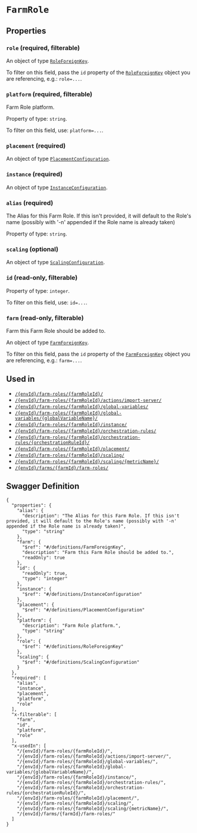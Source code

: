 # `FarmRole` #







## Properties ##

### `role` (required, filterable) ###




An object of type [`RoleForeignKey`](./../definitions/RoleForeignKey.mkd).

To filter on this field, pass the `id` property of the [`RoleForeignKey`](./../definitions/RoleForeignKey.mkd) object you are referencing,
e.g.: `role=...`.


### `platform` (required, filterable) ###

Farm Role platform.


Property of type: `string`.


To filter on this field, use: `platform=...`.


### `placement` (required) ###




An object of type [`PlacementConfiguration`](./../definitions/PlacementConfiguration.mkd).



### `instance` (required) ###




An object of type [`InstanceConfiguration`](./../definitions/InstanceConfiguration.mkd).



### `alias` (required) ###

The Alias for this Farm Role. If this isn't provided, it will default to the Role's name (possibly with '-n' appended if the Role name is already taken)


Property of type: `string`.




### `scaling` (optional) ###




An object of type [`ScalingConfiguration`](./../definitions/ScalingConfiguration.mkd).



### `id` (read-only, filterable) ###




Property of type: `integer`.


To filter on this field, use: `id=...`.


### `farm` (read-only, filterable) ###

Farm this Farm Role should be added to.


An object of type [`FarmForeignKey`](./../definitions/FarmForeignKey.mkd).

To filter on this field, pass the `id` property of the [`FarmForeignKey`](./../definitions/FarmForeignKey.mkd) object you are referencing,
e.g.: `farm=...`.




## Used in ##

  + [`/{envId}/farm-roles/{farmRoleId}/`](./../rest/api/v1beta0/user/{envId}/farm-roles/{farmRoleId}/)
  + [`/{envId}/farm-roles/{farmRoleId}/actions/import-server/`](./../rest/api/v1beta0/user/{envId}/farm-roles/{farmRoleId}/actions/import-server/)
  + [`/{envId}/farm-roles/{farmRoleId}/global-variables/`](./../rest/api/v1beta0/user/{envId}/farm-roles/{farmRoleId}/global-variables/)
  + [`/{envId}/farm-roles/{farmRoleId}/global-variables/{globalVariableName}/`](./../rest/api/v1beta0/user/{envId}/farm-roles/{farmRoleId}/global-variables/{globalVariableName}/)
  + [`/{envId}/farm-roles/{farmRoleId}/instance/`](./../rest/api/v1beta0/user/{envId}/farm-roles/{farmRoleId}/instance/)
  + [`/{envId}/farm-roles/{farmRoleId}/orchestration-rules/`](./../rest/api/v1beta0/user/{envId}/farm-roles/{farmRoleId}/orchestration-rules/)
  + [`/{envId}/farm-roles/{farmRoleId}/orchestration-rules/{orchestrationRuleId}/`](./../rest/api/v1beta0/user/{envId}/farm-roles/{farmRoleId}/orchestration-rules/{orchestrationRuleId}/)
  + [`/{envId}/farm-roles/{farmRoleId}/placement/`](./../rest/api/v1beta0/user/{envId}/farm-roles/{farmRoleId}/placement/)
  + [`/{envId}/farm-roles/{farmRoleId}/scaling/`](./../rest/api/v1beta0/user/{envId}/farm-roles/{farmRoleId}/scaling/)
  + [`/{envId}/farm-roles/{farmRoleId}/scaling/{metricName}/`](./../rest/api/v1beta0/user/{envId}/farm-roles/{farmRoleId}/scaling/{metricName}/)
  + [`/{envId}/farms/{farmId}/farm-roles/`](./../rest/api/v1beta0/user/{envId}/farms/{farmId}/farm-roles/)

## Swagger Definition ##

    {
      "properties": {
        "alias": {
          "description": "The Alias for this Farm Role. If this isn't provided, it will default to the Role's name (possibly with '-n' appended if the Role name is already taken)", 
          "type": "string"
        }, 
        "farm": {
          "$ref": "#/definitions/FarmForeignKey", 
          "description": "Farm this Farm Role should be added to.", 
          "readOnly": true
        }, 
        "id": {
          "readOnly": true, 
          "type": "integer"
        }, 
        "instance": {
          "$ref": "#/definitions/InstanceConfiguration"
        }, 
        "placement": {
          "$ref": "#/definitions/PlacementConfiguration"
        }, 
        "platform": {
          "description": "Farm Role platform.", 
          "type": "string"
        }, 
        "role": {
          "$ref": "#/definitions/RoleForeignKey"
        }, 
        "scaling": {
          "$ref": "#/definitions/ScalingConfiguration"
        }
      }, 
      "required": [
        "alias", 
        "instance", 
        "placement", 
        "platform", 
        "role"
      ], 
      "x-filterable": [
        "farm", 
        "id", 
        "platform", 
        "role"
      ], 
      "x-usedIn": [
        "/{envId}/farm-roles/{farmRoleId}/", 
        "/{envId}/farm-roles/{farmRoleId}/actions/import-server/", 
        "/{envId}/farm-roles/{farmRoleId}/global-variables/", 
        "/{envId}/farm-roles/{farmRoleId}/global-variables/{globalVariableName}/", 
        "/{envId}/farm-roles/{farmRoleId}/instance/", 
        "/{envId}/farm-roles/{farmRoleId}/orchestration-rules/", 
        "/{envId}/farm-roles/{farmRoleId}/orchestration-rules/{orchestrationRuleId}/", 
        "/{envId}/farm-roles/{farmRoleId}/placement/", 
        "/{envId}/farm-roles/{farmRoleId}/scaling/", 
        "/{envId}/farm-roles/{farmRoleId}/scaling/{metricName}/", 
        "/{envId}/farms/{farmId}/farm-roles/"
      ]
    }
